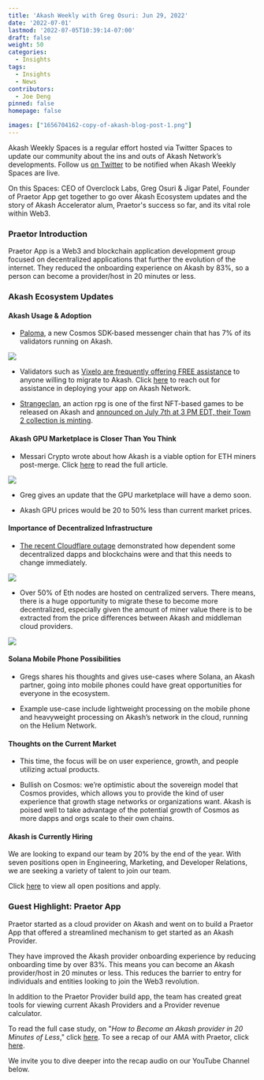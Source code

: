 ```yaml
---
title: 'Akash Weekly with Greg Osuri: Jun 29, 2022'
date: '2022-07-01'
lastmod: '2022-07-05T10:39:14-07:00'
draft: false
weight: 50
categories:
  - Insights
tags:
  - Insights
  - News
contributors:
  - Joe Deng
pinned: false
homepage: false

images: ["1656704162-copy-of-akash-blog-post-1.png"]
---
```

Akash Weekly Spaces is a regular effort hosted via Twitter Spaces to update our community about the ins and outs of Akash Network’s developments. Follow us [on Twitter](https://twitter.com/akashnet_) to be notified when Akash Weekly Spaces are live.

On this Spaces: CEO of Overclock Labs, Greg Osuri & Jigar Patel, Founder of Praetor App get together to go over Akash Ecosystem updates and the story of Akash Accelerator alum, Praetor's success so far, and its vital role within Web3.

### Praetor Introduction

Praetor App is a Web3 and blockchain application development group focused on decentralized applications that further the evolution of the internet. They reduced the onboarding experience on Akash by 83%, so a person can become a provider/host in 20 minutes or less.

### Akash Ecosystem Updates

#### Akash Usage & Adoption

*   [Paloma](https://www.palomachain.com/blog/paloma-weekly-wings-june-26-2022/), a new Cosmos SDK-based messenger chain that has 7% of its validators running on Akash.
    

![](https://www.datocms-assets.com/45776/1656696411-screen-shot-2022-07-01-at-9-28-05-am.png)

*   Validators such as [Vixelo are frequently offering FREE assistance](https://twitter.com/0xVixello/status/1541428927570186245?s=20&t=_QB8k29Obfn_AltQIHZpiQ) to anyone willing to migrate to Akash. Click [here](https://vixello.com/akash-network-deployment-support/) to reach out for assistance in deploying your app on Akash Network. 
    
*   [Strangeclan](https://market.passage3d.com/explore), an action rpg is one of the first NFT-based games to be released on Akash and [announced on July 7th at 3 PM EDT, their Town 2 collection is minting](https://twitter.com/gregosuri/status/1541892979903692800?s=20&t=-8PiaDoa2mdQCnLR7LnCSQ). 
    

####  Akash GPU Marketplace is Closer Than You Think

*   Messari Crypto wrote about how Akash is a viable option for ETH miners post-merge. Click [here](https://messari.io/article/what-will-ethereum-miners-do-after-the-merge) to read the full article. 
    

![](https://www.datocms-assets.com/45776/1656696464-screen-shot-2022-07-01-at-9-39-50-am.png)

*   Greg gives an update that the GPU marketplace will have a demo soon. 
    
*   Akash GPU prices would be 20 to 50% less than current market prices.
    

#### Importance of Decentralized Infrastructure

*   [The recent Cloudflare outage](https://techcrunch.com/2022/06/20/cloudflare-outage-knocks-popular-services-offline/) demonstrated how dependent some decentralized dapps and blockchains were and that this needs to change immediately. 
    

![](https://www.datocms-assets.com/45776/1656696536-screen-shot-2022-07-01-at-9-42-31-am.png)

*   Over 50% of Eth nodes are hosted on centralized servers. There means, there is a huge opportunity to migrate these to become more decentralized, especially given the amount of miner value there is to be extracted from the price differences between Akash and middleman cloud providers.
    

![](https://www.datocms-assets.com/45776/1656696555-screen-shot-2022-07-01-at-10-10-24-am.png)

#### Solana Mobile Phone Possibilities

*   Gregs shares his thoughts and gives use-cases where Solana, an Akash partner, going into mobile phones could have great opportunities for everyone in the ecosystem.
    
*   Example use-case include lightweight processing on the mobile phone and heavyweight processing on Akash’s network in the cloud, running on the Helium Network.
    

#### Thoughts on the Current Market

*   This time, the focus will be on user experience, growth, and people utilizing actual products.
    
*   Bullish on Cosmos: we’re optimistic about the sovereign model that Cosmos provides, which allows you to provide the kind of user experience that growth stage networks or organizations want. Akash is poised well to take advantage of the potential growth of Cosmos as more dapps and orgs scale to their own chains. 
    

#### Akash is Currently Hiring

We are looking to expand our team by 20% by the end of the year. With seven positions open in Engineering, Marketing, and Developer Relations, we are seeking a variety of talent to join our team.

Click [here](https://akash.network/careers) to view all open positions and apply. 

### Guest Highlight: Praetor App

Praetor started as a cloud provider on Akash and went on to build a Praetor App that offered a streamlined mechanism to get started as an Akash Provider. 

They have improved the Akash provider onboarding experience by reducing onboarding time by over 83%. This means you can become an Akash provider/host in 20 minutes or less. This reduces the barrier to entry for individuals and entities looking to join the Web3 revolution. 

In addition to the Praetor Provider build app, the team has created great tools for viewing current Akash Providers and a Provider revenue calculator. 

To read the full case study, on "_How to Become an Akash provider in 20 Minutes of Less_," click [here](https://akash.network/blog/how-to-become-an-akash-provider-in-20-minutes-or-less). To see a recap of our AMA with Praetor, click [here](https://forum.akash.network/t/ama-session-akash-network-with-praetor-app/4610).

We invite you to dive deeper into the recap audio on our YouTube Channel below.